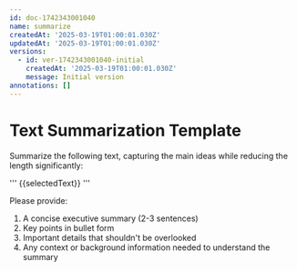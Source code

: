 ```yaml
---
id: doc-1742343001040
name: summarize
createdAt: '2025-03-19T01:00:01.030Z'
updatedAt: '2025-03-19T01:00:01.030Z'
versions:
  - id: ver-1742343001040-initial
    createdAt: '2025-03-19T01:00:01.030Z'
    message: Initial version
annotations: []
---
```

# Text Summarization Template

Summarize the following text, capturing the main ideas while reducing the length significantly:

'''
{{selectedText}}
'''

Please provide:
1. A concise executive summary (2-3 sentences)
2. Key points in bullet form
3. Important details that shouldn't be overlooked
4. Any context or background information needed to understand the summary 
